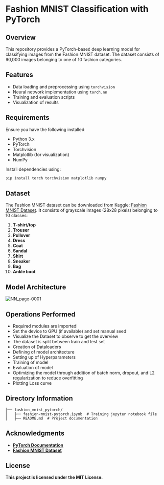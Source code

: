 # Fashion MNIST Classification with PyTorch

## Overview

This repository provides a PyTorch-based deep learning model for classifying images from the Fashion MNIST dataset. The dataset consists of 60,000 images belonging to one of 10 fashion categories.

## Features

- Data loading and preprocessing using `torchvision`
- Neural network implementation using `torch.nn`
- Training and evaluation scripts
- Visualization of results

## Requirements

Ensure you have the following installed:

- Python 3.x
- PyTorch
- Torchvision
- Matplotlib (for visualization)
- NumPy

Install dependencies using:

```sh
pip install torch torchvision matplotlib numpy
```

## Dataset

The Fashion MNIST dataset can be downloaded from Kaggle: [Fashion MNIST Dataset](https://www.kaggle.com/datasets/zalando-research/fashionmnist?select=fashion-mnist_test.csv). It consists of grayscale images (28x28 pixels) belonging to 10 classes:

1. **T-shirt/top**
2. **Trouser**
3. **Pullover**
4. **Dress**
5. **Coat**
6. **Sandal**
7. **Shirt**
8. **Sneaker**
9. **Bag**
10. **Ankle boot**

## **Model Architecture**

![NN_page-0001](https://github.com/user-attachments/assets/0030ed22-a72e-4241-8984-8af3fa9b27d6)



## **Operations Performed**

- Required modules are imported
- Set the device to GPU (if available) and set manual seed
- Visualize the Dataset to observe to get the overview
- The dataset is split between train and test set
- Creation of Dataloaders
- Defining of model architecture
- Setting up of Hyperparameters
- Training of model
- Evaluation of model
- Optimizing the model through addition of batch norm, dropout, and L2 regularization to reduce overfitting
- Plotting Loss curve

  
## **Directory Information**
  
```
├── fashion_mnist_pytorch/
│   ├── fashion-mnist-pytorch.ipynb  # Training jupyter notebook file
│   ├── README.md  # Project documentation
```

## **Acknowledgments**

- [**PyTorch Documentation**](https://pytorch.org/)
- [**Fashion MNIST Dataset**](https://github.com/zalandoresearch/fashion-mnist)

## **License**

**This project is licensed under the MIT License.**

